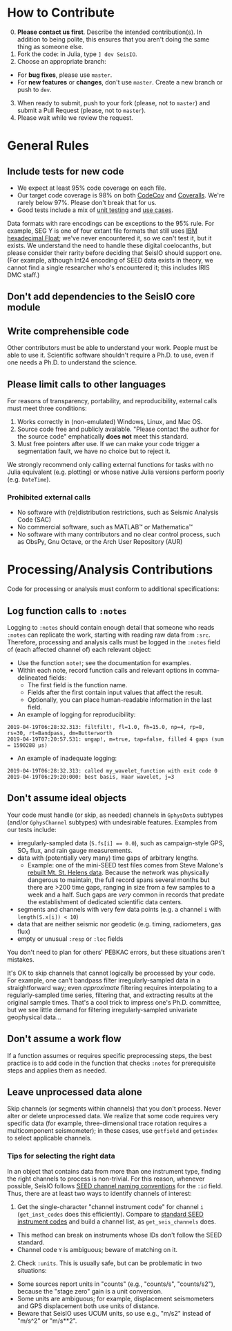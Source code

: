 # **How to Contribute**
0. **Please contact us first**. Describe the intended contribution(s). In addition to being polite, this ensures that you aren't doing the same thing as someone else.
1. Fork the code: in Julia, type `] dev SeisIO`.
2. Choose an appropriate branch:
  - For **bug fixes**, please use `master`.
  - For **new features** or **changes**, don't use `master`. Create a new branch or push to `dev`.
3. When ready to submit, push to your fork (please, not to `master`) and submit a Pull Request (please, not to `master`).
4. Please wait while we review the request.

# **General Rules**

## **Include tests for new code**
* We expect at least 95% code coverage on each file.
* Our target code coverage is 98% on both [CodeCov](https://codecov.io/gh/jpjones76/SeisIO.jl) and [Coveralls](https://coveralls.io/github/jpjones76/SeisIO.jl?branch=master). We're rarely below 97%. Please don't break that for us.
* Good tests include a mix of [unit testing](https://en.wikipedia.org/wiki/Unit_testing) and [use cases](https://en.wikipedia.org/wiki/Use_case).

Data formats with rare encodings can be exceptions to the 95% rule. For example, SEG Y is one of four extant file formats that still uses [IBM hexadecimal Float](https://en.wikipedia.org/wiki/IBM_hexadecimal_floating_point); we've never encountered it, so we can't test it, but it exists. We understand the need to handle these digital coelocanths, but please consider their rarity before deciding that SeisIO should support one. (For example, although Int24 encoding of SEED data exists in theory, we cannot find a single researcher who's encountered it; this includes IRIS DMC staff.)

## **Don't add dependencies to the SeisIO core module**

## **Write comprehensible code**
Other contributors must be able to understand your work. People must be able to use it. Scientific software shouldn't require a Ph.D. to use, even if one needs a Ph.D. to understand the science.

## Please limit calls to other languages
For reasons of transparency, portability, and reproducibility, external calls must meet three conditions:
1. Works correctly in (non-emulated) Windows, Linux, and Mac OS.
1. Source code free and publicly available. "Please contact the author for the source code" emphatically **does not** meet this standard.
1. Must free pointers after use. If we can make your code trigger a segmentation fault, we have no choice but to reject it.

We strongly recommend only calling external functions for tasks with no Julia equivalent (e.g. plotting) or whose native Julia versions perform poorly (e.g. `DateTime`).

### Prohibited external calls
* No software with (re)distribution restrictions, such as Seismic Analysis Code (SAC)
* No commercial software, such as MATLAB™ or Mathematica™
* No software with many contributors and no clear control process, such as ObsPy, Gnu Octave, or the Arch User Repository (AUR)

# **Processing/Analysis Contributions**
Code for processing or analysis must conform to additional specifications:

## Log function calls to `:notes`
Logging to `:notes` should contain enough detail that someone who reads `:notes` can replicate the work, starting with reading raw data from `:src`. Therefore, processing and analysis calls must be logged in the `:notes` field of (each affected channel of) each relevant object:
* Use the function `note!`; see the documentation for examples.
* Within each note, record function calls and relevant options in comma-delineated fields:
  - The first field is the function name.
  - Fields after the first contain input values that affect the result.
  - Optionally, you can place human-readable information in the last field.
* An example of logging for reproducibility:
```
2019-04-19T06:28:32.313: filtfilt!, fl=1.0, fh=15.0, np=4, rp=8, rs=30, rt=Bandpass, dm=Butterworth
2019-04-19T07:20:57.531: ungap!, m=true, tap=false, filled 4 gaps (sum = 1590288 μs)
```
* An example of inadequate logging:
```
2019-04-19T06:28:32.313: called my_wavelet_function with exit code 0
2019-04-19T06:29:20:000: best basis, Haar wavelet, j=3
```

## Don't assume ideal objects
Your code must handle (or skip, as needed) channels in `GphysData` subtypes (and/or `GphysChannel` subtypes) with undesirable features. Examples from our tests include:
* irregularly-sampled data (`S.fs[i] == 0.0`), such as campaign-style GPS, SO₂ flux, and rain gauge measurements.
* data with (potentially very many) time gaps of arbitrary lengths.
  - Example: one of the mini-SEED test files comes from Steve Malone's [rebuilt Mt. St. Helens data](https://ds.iris.edu/ds/newsletter/vol16/no2/422/very-old-mount-st-helens-data-arrives-at-the-dmc/). Because the network was physically dangerous to maintain, the full record spans several months but there are >200 time gaps, ranging in size from a few samples to a week and a half. Such gaps are _very_ common in records that predate the establishment of dedicated scientific data centers.
* segments and channels with very few data points (e.g. a channel `i` with `length(S.x[i]) < 10`)
* data that are neither seismic nor geodetic (e.g. timing, radiometers, gas flux)
* empty or unusual `:resp` or `:loc` fields

You don't need to plan for others' PEBKAC errors, but these situations aren't mistakes.

It's OK to skip channels that cannot logically be processed by your code. For example, one can't bandpass filter irregularly-sampled data in a straightforward way; even *approximate* filtering requires interpolating to a regularly-sampled time series, filtering that, and extracting results at the original sample times. That's a cool trick to impress one's Ph.D. committee, but we see little demand for filtering irregularly-sampled univariate geophysical data...

## Don't assume a work flow
If a function assumes or requires specific preprocessing steps, the best practice is to add code in the function that checks `:notes` for prerequisite steps and applies them as needed.

## Leave unprocessed data alone
Skip channels (or segments within channels) that you don't process. Never alter or delete unprocessed data. We realize that some code requires very specific data (for example, three-dimensional trace rotation requires a multicomponent seismometer); in these cases, use `getfield` and `getindex` to select applicable channels.

### Tips for selecting the right data
In an object that contains data from more than one instrument type, finding the right channels to process is non-trivial. For this reason, whenever possible, SeisIO follows [SEED channel naming conventions](http://www.fdsn.org/seed_manual/SEEDManual_V2.4_Appendix-A.pdf) for the `:id` field. Thus, there are at least two ways to identify channels of interest:
1. Get the single-character "channel instrument code" for channel `i` (`get_inst_codes` does this efficiently). Compare to [standard SEED instrument codes](https://ds.iris.edu/ds/nodes/dmc/data/formats/seed-channel-naming/) and build a channel list, as `get_seis_channels` does.
  - This method can break on instruments whose IDs don't follow the SEED standard.
  - Channel code `Y` is ambiguous; beware of matching on it.
2. Check `:units`. This is usually safe, but can be problematic in two situations:
  - Some sources report units in "counts" (e.g., "counts/s", "counts/s2"), because the "stage zero" gain is a unit conversion.
  - Some units are ambiguous; for example, displacement seismometers and GPS displacement both use units of distance.
  - Beware that SeisIO uses UCUM units, so use e.g., "m/s2" instead of "m/s^2" or "m/s**2".
